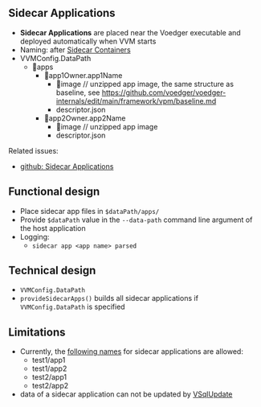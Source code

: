 ## Sidecar Applications

- **Sidecar Applications** are placed near the Voedger executable and deployed automatically when VVM starts
- Naming: after [Sidecar Containers](https://kubernetes.io/docs/concepts/workloads/pods/sidecar-containers/)
- VVMConfig.DataPath
  - 📂apps
    - 📁app1Owner.app1Name
      - 📁image // unzipped app image, the same structure as baseline, see https://github.com/voedger/voedger-internals/edit/main/framework/vpm/baseline.md
      - descriptor.json
    - 📁app2Owner.app2Name
      - 📁image // unzipped app image
      - descriptor.json

Related issues:
- [github: Sidecar Applications](https://github.com/voedger/voedger/issues/2326)      

## Functional design

- Place sidecar app files in `$dataPath/apps/`
- Provide `$dataPath` value in the `--data-path` command line argument of the host application
- Logging:
  - `sidecar app <app name> parsed`

## Technical design

- `VVMConfig.DataPath`
- `provideSidecarApps()` builds all sidecar applications if `VVMConfig.DataPath` is specified

## Limitations
- Currently, the [following names](https://github.com/voedger/voedger/blob/f7ec852d5689fdf7c441bfb24e5395d52561634e/pkg/istructs/consts.go#L166) for sidecar applications are allowed:
  - test1/app1
  - test1/app2
  - test2/app1
  - test2/app2
- data of a sidecar application can not be updated by [VSqlUpdate](https://github.com/voedger/voedger-internals/blob/main/server/vsql-select-update.md) 
